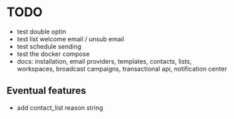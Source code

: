 # TODO

- test double optin
- test list welcome email / unsub email
- test schedule sending
- test the docker compose
- docs: installation, email providers, templates, contacts, lists, workspaces, broadcast campaigns, transactional api, notification center

## Eventual features

- add contact_list reason string
